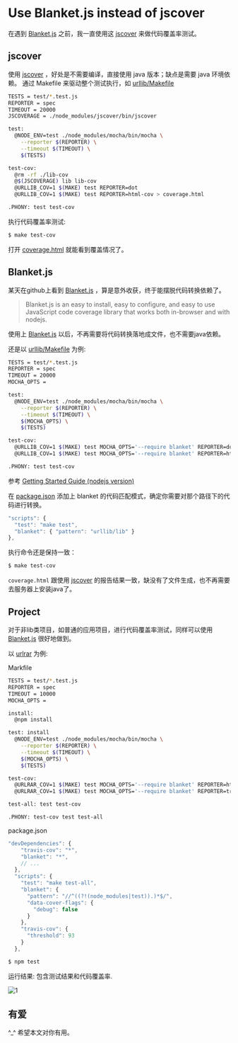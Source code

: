 # Use Blanket.js instead of jscover

在遇到 [Blanket.js] 之前，我一直使用这 [jscover] 来做代码覆盖率测试。

## jscover

使用 [jscover] ，好处是不需要编译，直接使用 java 版本；缺点是需要 java 环境依赖。
通过 Makefile 来驱动整个测试执行，如 [urllib/Makefile](https://github.com/TBEDP/urllib/blob/0.3.4/Makefile)

```bash
TESTS = test/*.test.js
REPORTER = spec
TIMEOUT = 20000
JSCOVERAGE = ./node_modules/jscover/bin/jscover

test:
  @NODE_ENV=test ./node_modules/mocha/bin/mocha \
    --reporter $(REPORTER) \
    --timeout $(TIMEOUT) \
    $(TESTS)

test-cov:
  @rm -rf ./lib-cov
  @$(JSCOVERAGE) lib lib-cov
  @URLLIB_COV=1 $(MAKE) test REPORTER=dot
  @URLLIB_COV=1 $(MAKE) test REPORTER=html-cov > coverage.html

.PHONY: test test-cov
```

执行代码覆盖率测试:

```bash
$ make test-cov
```

打开 [coverage.html](http://fengmk2.github.io/coverage/urllib.html) 就能看到覆盖情况了。

## Blanket.js

某天在github上看到 [Blanket.js] ，算是意外收获，终于能摆脱代码转换依赖了。

> Blanket.js is an easy to install, easy to configure, and easy to use JavaScript code coverage library that works both in-browser and with nodejs.

使用上 [Blanket.js] 以后，不再需要将代码转换落地成文件，也不需要java依赖。

还是以 [urllib/Makefile](https://github.com/TBEDP/urllib/blob/master/Makefile) 为例:

```bash
TESTS = test/*.test.js
REPORTER = spec
TIMEOUT = 20000
MOCHA_OPTS =

test:
  @NODE_ENV=test ./node_modules/mocha/bin/mocha \
    --reporter $(REPORTER) \
    --timeout $(TIMEOUT) \
    $(MOCHA_OPTS) \
    $(TESTS)

test-cov:
  @URLLIB_COV=1 $(MAKE) test MOCHA_OPTS='--require blanket' REPORTER=dot
  @URLLIB_COV=1 $(MAKE) test MOCHA_OPTS='--require blanket' REPORTER=html-cov > coverage.html

.PHONY: test test-cov
```

参考 [Getting Started Guide (nodejs version)](https://github.com/alex-seville/blanket/blob/master/docs/getting_started_node.md)

在 [package.json](https://github.com/TBEDP/urllib/blob/master/package.json) 添加上 blanket 的代码匹配模式，确定你需要对那个路径下的代码进行转换。

```js
"scripts": {
  "test": "make test",
  "blanket": { "pattern": "urllib/lib" }
},
```

执行命令还是保持一致：

```bash
$ make test-cov
```

`coverage.html` 跟使用 [jscover] 的报告结果一致，缺没有了文件生成，也不再需要去服务器上安装java了。

## Project

对于非lib类项目，如普通的应用项目，进行代码覆盖率测试，同样可以使用 [Blanket.js] 很好地做到。

以 [urlrar](https://github.com/fengmk2/urlrar) 为例:

Markfile

```bash
TESTS = test/*.test.js
REPORTER = spec
TIMEOUT = 10000
MOCHA_OPTS =

install:
  @npm install

test: install
  @NODE_ENV=test ./node_modules/mocha/bin/mocha \
    --reporter $(REPORTER) \
    --timeout $(TIMEOUT) \
    $(MOCHA_OPTS) \
    $(TESTS)

test-cov: 
  @URLRAR_COV=1 $(MAKE) test MOCHA_OPTS='--require blanket' REPORTER=html-cov > coverage.html
  @URLRAR_COV=1 $(MAKE) test MOCHA_OPTS='--require blanket' REPORTER=travis-cov

test-all: test test-cov

.PHONY: test-cov test test-all
```

package.json

```js
"devDependencies": {
    "travis-cov": "*",
    "blanket": "*",
    // ...
  },
  "scripts": {
    "test": "make test-all",
    "blanket": { 
      "pattern": "//^((?!(node_modules|test)).)*$/",
      "data-cover-flags": {
        "debug": false
      }
    },
    "travis-cov": {
      "threshold": 93
    }
  },
```

```bash
$ npm test 
```

运行结果: 包含测试结果和代码覆盖率.

![1](http://nfs.nodeblog.org/f/a/fa73ef3685d050f6efcdf8b7a1f428c1.png)


## 有爱

^_^ 希望本文对你有用。


  [Blanket.js]: http://blanketjs.org/
  [jscover]: https://github.com/fengmk2/jscover
